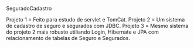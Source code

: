 SeguradoCadastro

Projeto 1 = Feito para estudo de servlet e TomCat.
Projeto 2 = Um sistema de cadastro de seguro e segurados com JDBC.
Projeto 3 = Mesmo sistema do projeto 2 mais robusto utiliando Login, Hibernate e JPA com relacionamento de tabelas de Seguro e Segurados.
